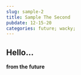 ```yaml
---
slug: sample-2
title: Sample The Second
pubdate: 12-15-20
categories: future; wacky;
---
```


## Hello...

__from the future__